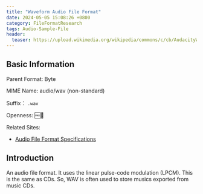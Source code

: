 ```yaml
---
title: "Waveform Audio File Format"
date: 2024-05-05 15:08:26 +0800
category: FileFormatResearch
tags: Audio-Sample-File
header:
  teaser: https://upload.wikimedia.org/wikipedia/commons/c/cb/AudacityWAV.png
---
```


## Basic Information

Parent Format: Byte

MIME Name: audio/wav (non-standard)

Suffix： `.wav`

Openness: 🆓📖

Related Sites:

* [Audio File Format Specifications](https://www.mmsp.ece.mcgill.ca/Documents/AudioFormats/WAVE/WAVE.html)

## Introduction

An audio file format. It uses the linear pulse-code modulation (LPCM). This is the same as CDs. So, WAV is often used to store musics exported from music CDs.
